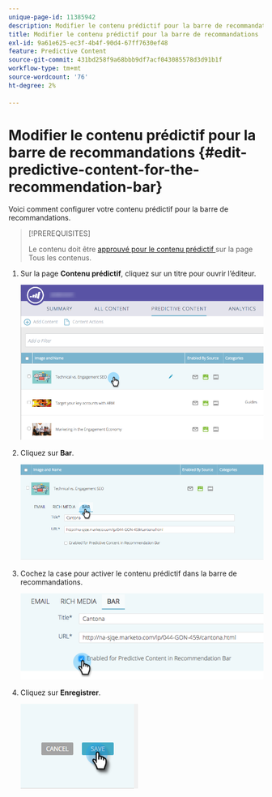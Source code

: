 ```yaml
---
unique-page-id: 11385942
description: Modifier le contenu prédictif pour la barre de recommandations - Documents Marketo - Documentation du produit
title: Modifier le contenu prédictif pour la barre de recommandations
exl-id: 9a61e625-ec3f-4b4f-90d4-67ff7630ef48
feature: Predictive Content
source-git-commit: 431bd258f9a68bbb9df7acf043085578d3d91b1f
workflow-type: tm+mt
source-wordcount: '76'
ht-degree: 2%

---
```


# Modifier le contenu prédictif pour la barre de recommandations {#edit-predictive-content-for-the-recommendation-bar}

Voici comment configurer votre contenu prédictif pour la barre de recommandations.

>[!PREREQUISITES]
>
>Le contenu doit être [ approuvé pour le contenu prédictif ](/help/marketo/product-docs/predictive-content/working-with-all-content/approve-a-title-for-predictive-content.md) sur la page Tous les contenus.

1. Sur la page **Contenu prédictif**, cliquez sur un titre pour ouvrir l’éditeur.

   ![](assets/image2017-10-3-9-3a45-3a13.png)

1. Cliquez sur **Bar**.

   ![](assets/image2017-10-3-9-3a45-3a48.png)

1. Cochez la case pour activer le contenu prédictif dans la barre de recommandations.

   ![](assets/image2017-10-3-9-3a46-3a18.png)

1. Cliquez sur **Enregistrer**.

   ![](assets/save.png)
